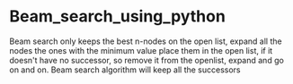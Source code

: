 # Beam_search_using_python
Beam search only keeps the best n-nodes on the open list, expand all the nodes the ones with the minimum value place them in the open list, if it doesn't have no successor, so remove it from the openlist, expand and go on and on. Beam search algorithm will keep all the successors
